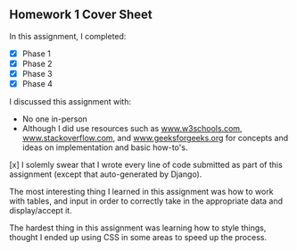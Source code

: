 Homework 1 Cover Sheet
----------------------

In this assignment, I completed:

- [x] Phase 1
- [x] Phase 2
- [x] Phase 3
- [x] Phase 4

I discussed this assignment with:

- No one in-person
- Although I did use resources such as www.w3schools.com, www.stackoverflow.com, and www.geeksforgeeks.org for concepts and ideas on implementation and basic how-to's.

[x] I solemly swear that I wrote every line of code submitted as part
of this assignment (except that auto-generated by Django).

The most interesting thing I learned in this assignment was how to work with tables, and input in order to correctly take in the appropriate data and display/accept it.

The hardest thing in this assignment was learning how to style things, thought I ended up using CSS in some areas to speed up the process.